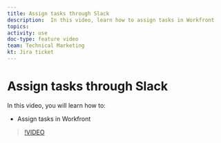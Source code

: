 ```yaml
---
title: Assign tasks through Slack
description:  In this video, learn how to assign tasks in Workfront
topics:
activity: use
doc-type: feature video
team: Technical Marketing
kt: Jira ticket
---
```

# Assign tasks through Slack

In this video, you will learn how to:

* Assign tasks in Workfront

>[!VIDEO](https://video.tv.adobe.com/v/335117/?quality=12)
